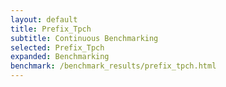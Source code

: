 ```yaml
---
layout: default
title: Prefix_Tpch
subtitle: Continuous Benchmarking
selected: Prefix_Tpch
expanded: Benchmarking
benchmark: /benchmark_results/prefix_tpch.html
---
```

